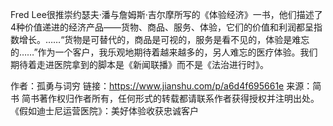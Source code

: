 Fred Lee很推崇约瑟夫·潘与詹姆斯·吉尔摩所写的《体验经济》一书，他们描述了4种价值递进的经济产品——货物、商品、服务、体验，它们的价值和利润都呈指数增长。……“货物是可替代的，商品是可视的，服务是看不见的，体验是难忘的……”作为一个客户，我乐观地期待着越来越多的，另人难忘的医疗体验。我们期待着走进医院拿到的脚本是《新闻联播》而不是《法治进行时》。

作者：孤勇与词穷
链接：https://www.jianshu.com/p/a6d4f695661e
来源：简书
简书著作权归作者所有，任何形式的转载都请联系作者获得授权并注明出处。
《假如迪士尼运营医院》：美好体验收获忠诚客户
